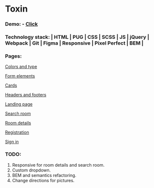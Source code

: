 # Toxin

### Demo: - [Click](https://anareony.github.io/Toxin/)

### Technology stack: | HTML | PUG | CSS | SCSS | JS | jQuery | Webpack | Git | Figma | Responsive | Pixel Perfect | BEM |

### Pages:

[Colors and type](https://anareony.github.io/Toxin/colors-type.html)

[Form elements](https://anareony.github.io/Toxin/form-elements.html)

[Cards](https://anareony.github.io/Toxin/cards.html)

[Headers and footers](https://anareony.github.io/Toxin/headers-footers.html)

[Landing page](https://anareony.github.io/Toxin/landing-page.html)

[Search room](https://anareony.github.io/Toxin/search-room.html)

[Room details](https://anareony.github.io/Toxin/room-details.html)

[Registration](https://anareony.github.io/Toxin/registration.html)

[Sign in](https://anareony.github.io/Toxin/sign-in.html)

### TODO:
1. Responsive for room details and search room.
2. Custom dropdown.
3. BEM and semantics refactoring.
4. Change directions for pictures.